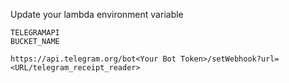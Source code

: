 Update your lambda environment variable
```
TELEGRAMAPI
BUCKET_NAME
```
```
https://api.telegram.org/bot<Your Bot Token>/setWebhook?url=<URL/telegram_receipt_reader>
```